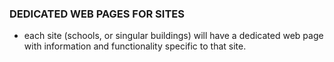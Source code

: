 ### DEDICATED WEB PAGES FOR SITES
- each site (schools, or singular buildings) will have a dedicated web page with information and functionality specific to that site.